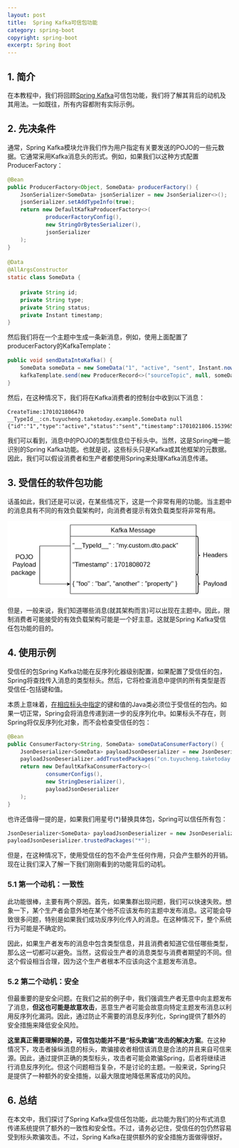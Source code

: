 ```yaml
---
layout: post
title:  Spring Kafka可信包功能
category: spring-boot
copyright: spring-boot
excerpt: Spring Boot
---
```


## 1. 简介

在本教程中，我们将回顾[Spring Kafka](https://www.baeldung.com/spring-kafka)可信包功能，我们将了解其背后的动机及其用法。一如既往，所有内容都附有实际示例。

## 2. 先决条件

通常，Spring Kafka模块允许我们作为用户指定有关要发送的POJO的一些元数据。它通常采用Kafka消息头的形式。例如，如果我们以这种方式配置ProducerFactory：

```java
@Bean
public ProducerFactory<Object, SomeData> producerFactory() {
    JsonSerializer<SomeData> jsonSerializer = new JsonSerializer<>();
    jsonSerializer.setAddTypeInfo(true);
    return new DefaultKafkaProducerFactory<>(
            producerFactoryConfig(),
            new StringOrBytesSerializer(),
            jsonSerializer
    );
}

@Data
@AllArgsConstructor
static class SomeData {

    private String id;
    private String type;
    private String status;
    private Instant timestamp;
}
```

然后我们将在一个主题中生成一条新消息，例如，使用上面配置了producerFactory的KafkaTemplate：

```java
public void sendDataIntoKafka() {
    SomeData someData = new SomeData("1", "active", "sent", Instant.now());
    kafkaTemplate.send(new ProducerRecord<>("sourceTopic", null, someData));
}
```

然后，在这种情况下，我们将在Kafka消费者的控制台中收到以下消息：

```text
CreateTime:1701021806470 __TypeId__:cn.tuyucheng.taketoday.example.SomeData null {"id":"1","type":"active","status":"sent","timestamp":1701021806.153965150}
```

我们可以看到，消息中的POJO的类型信息位于标头中。当然，这是Spring唯一能识别的Spring Kafka功能。也就是说，这些标头只是Kafka或其他框架的元数据。因此，我们可以假设消费者和生产者都使用Spring来处理Kafka消息传递。

## 3. 受信任的软件包功能

话虽如此，我们还是可以说，在某些情况下，这是一个非常有用的功能。当主题中的消息具有不同的有效负载架构时，向消费者提示有效负载类型将非常有用。

![](/assets/images/2025/springboot/springkafkatrustedpackagesfeature01.png)

但是，一般来说，我们知道哪些消息(就其架构而言)可以出现在主题中。因此，限制消费者可能接受的有效负载架构可能是一个好主意。这就是Spring Kafka受信任包功能的目的。

## 4. 使用示例

受信任的包Spring Kafka功能在反序列化器级别配置，如果配置了受信任的包，Spring将查找传入消息的类型标头。然后，它将检查消息中提供的所有类型是否受信任-包括键和值。

本质上意味着，[在相应标头中指定](https://github.com/spring-projects/spring-kafka/blob/1a18d288dc80e7e94db0fd8a2242f1d6c92c3b1e/spring-kafka/src/main/java/org/springframework/kafka/support/mapping/AbstractJavaTypeMapper.java#L48)的键和值的Java类必须位于受信任的包内。如果一切正常，Spring会将消息传递到进一步的反序列化中。如果标头不存在，则Spring将仅反序列化对象，而不会检查受信任的包：

```java
@Bean
public ConsumerFactory<String, SomeData> someDataConsumerFactory() {
    JsonDeserializer<SomeData> payloadJsonDeserializer = new JsonDeserializer<>();
    payloadJsonDeserializer.addTrustedPackages("cn.tuyucheng.taketoday.example");
    return new DefaultKafkaConsumerFactory<>(
            consumerConfigs(),
            new StringDeserializer(),
            payloadJsonDeserializer
    );
}
```

也许还值得一提的是，如果我们用星号(*)替换具体包，Spring可以信任所有包：

```java
JsonDeserializer<SomeData> payloadJsonDeserializer = new JsonDeserializer<>();
payloadJsonDeserializer.trustedPackages("*");
```

但是，在这种情况下，使用受信任的包不会产生任何作用，只会产生额外的开销。现在让我们深入了解一下我们刚刚看到的功能背后的动机。

### 5.1 第一个动机：一致性

此功能很棒，主要有两个原因。首先，如果集群出现问题，我们可以快速失败。想象一下，某个生产者会意外地在某个他不应该发布的主题中发布消息。这可能会导致很多问题，特别是如果我们成功反序列化传入的消息。在这种情况下，整个系统行为可能是不确定的。

因此，如果生产者发布的消息中包含类型信息，并且消费者知道它信任哪些类型，那么这一切都可以避免。当然，这假设生产者的消息类型与消费者期望的不同。但这个假设相当合理，因为这个生产者根本不应该向这个主题发布消息。

### 5.2 第二个动机：安全

但最重要的是安全问题。在我们之前的例子中，我们强调生产者无意中向主题发布了消息，**但这也可能是故意攻击**，恶意生产者可能会故意向特定主题发布消息以利用反序列化漏洞。因此，通过防止不需要的消息反序列化，Spring提供了额外的安全措施来降低安全风险。

**这里真正需要理解的是，可信包功能并不是“标头欺骗”攻击的解决方案**。在这种情况下，攻击者操纵消息的标头，欺骗接收者相信该消息是合法的并且来自可信来源。因此，通过提供正确的类型标头，攻击者可能会欺骗Spring，后者将继续进行消息反序列化。但这个问题相当复杂，不是讨论的主题。一般来说，Spring只是提供了一种额外的安全措施，以最大限度地降低黑客成功的风险。

## 6. 总结

在本文中，我们探讨了Spring Kafka受信任包功能，此功能为我们的分布式消息传递系统提供了额外的一致性和安全性。不过，请务必记住，受信任的包仍然容易受到标头欺骗攻击。不过，Spring Kafka在提供额外的安全措施方面做得很好。